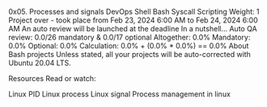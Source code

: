 0x05. Processes and signals
DevOps
Shell
Bash
Syscall
Scripting
 Weight: 1
 Project over - took place from Feb 23, 2024 6:00 AM to Feb 24, 2024 6:00 AM
 An auto review will be launched at the deadline
In a nutshell…
Auto QA review: 0.0/26 mandatory & 0.0/17 optional
Altogether:  0.0%
Mandatory: 0.0%
Optional: 0.0%
Calculation:  0.0% + (0.0% * 0.0%)  == 0.0%
About Bash projects
Unless stated, all your projects will be auto-corrected with Ubuntu 20.04 LTS.

Resources
Read or watch:

Linux PID
Linux process
Linux signal
Process management in linux

